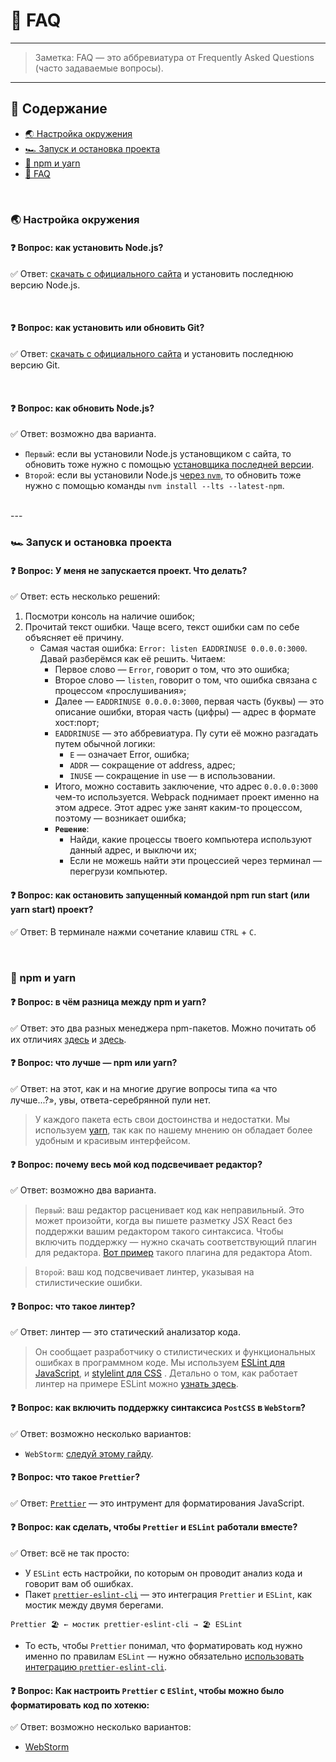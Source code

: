 # 🤔 FAQ

---

> Заметка: FAQ — это аббревиатура от Frequently Asked Questions (часто задаваемые вопросы).

---

## 📜 Содержание

-   [🌏 Настройка окружения](#-Настройка-окружения)
-   [🏎 Запуск и остановка проекта](#-Запуск-и-остановка-проекта)
-   [🥊 npm и yarn](#-npm-и-yarn)
-   [🤔 FAQ](#-faq)

<br>

### 🌏 Настройка окружения

#### ❓ Вопрос: как установить Node.js?
✅ Ответ: [скачать с официального сайта](https://nodejs.org/en/) и установить последнюю версию Node.js.

<br>

#### ❓ Вопрос: как установить или обновить Git?
✅ Ответ: [скачать с официального сайта](https://git-scm.com/download/) и установить последнюю версию Git.

<br>

#### ❓ Вопрос: как обновить Node.js?
✅ Ответ: возможно два варианта.
+ `Первый`: если вы установили Node.js установщиком с сайта, то обновить тоже нужно с помощью [установщика последней версии](https://nodejs.org/en/).
+ `Второй`: если вы установили Node.js [через `nvm`](https://github.com/creationix/nvm), то обновить тоже нужно с помощью команды `nvm install --lts --latest-npm`.

<br>
---
<br>

### 🏎 Запуск и остановка проекта

#### ❓ Вопрос: У меня не запускается проект. Что делать?
✅ Ответ: есть несколько решений:

1. Посмотри консоль на наличие ошибок;
2. Прочитай текст ошибки. Чаще всего, текст ошибки сам по себе объясняет её причину.
    + Самая частая ошибка: `Error: listen EADDRINUSE 0.0.0.0:3000`. Давай разберёмся как её решить. Читаем:
        + Первое слово — `Error`, говорит о том, что это ошибка;
        + Второе слово — `listen`, говорит о том, что ошибка связана с процессом «прослушивания»;
        + Далее — `EADDRINUSE 0.0.0.0:3000`, первая часть (буквы) — это описание ошибки, вторая часть (цифры) — адрес в формате хост:порт;
        + `EADDRINUSE` — это аббревиатура. Пу сути её можно разгадать путем обычной логики:
            + `E` — означает Error, ошибка;
            + `ADDR` — сокращение от address, адрес;
            + `INUSE` — сокращение in use — в использовании.
        + Итого, можно составить заключение, что адрес `0.0.0.0:3000` чем-то используется. Webpack поднимает проект именно на этом адресе. Этот адрес уже занят каким-то процессом, поэтому — возникает ошибка;
        + **`Решение`**:
            + Найди, какие процессы твоего компьютера используют данный адрес, и выключи их;
            + Если не можешь найти эти процессией через терминал — перегрузи компьютер.

#### ❓ Вопрос: как остановить запущенный командой npm run start (или yarn start) проект?
✅ Ответ: В терминале нажми сочетание клавиш `CTRL` + `C`.

<br>

### 🥊 npm и yarn

#### ❓ Вопрос: в чём разница между npm и yarn?
✅ Ответ: это два разных менеджера npm-пакетов. Можно почитать об их отличиях [здесь](https://ua-blog.com/npm-vs-yarn-%D0%BA%D0%B0%D0%BA%D0%BE%D0%B9-%D0%BC%D0%B5%D0%BD%D0%B5%D0%B4%D0%B6%D0%B5%D1%80-%D0%BF%D0%B0%D0%BA%D0%B5%D1%82%D0%BE%D0%B2-%D1%81%D1%82%D0%BE%D0%B8%D1%82-%D0%B8%D1%81%D0%BF%D0%BE%D0%BB/) и [здесь](https://blog.risingstack.com/yarn-vs-npm-node-js-package-managers/).


#### ❓ Вопрос: что лучше — npm или yarn?
✅ Ответ: на этот, как и на многие другие вопросы типа «а что лучше...?», увы, ответа-серебрянной пули нет.
> У каждого пакета есть свои достоинства и недостатки. Мы используем [yarn](https://yarnpkg.com/en/docs), так как по нашему мнению он обладает более удобным и красивым интерфейсом.



#### ❓ Вопрос: почему весь мой код подсвечивает редактор?
✅ Ответ: возможно два варианта.
> `Первый`: ваш редактор расценивает код как неправильный. Это может произойти, когда вы пишете разметку JSX React без поддержки вашим редактором такого синтаксиса. Чтобы включить поддержку — нужно скачать соответствующий плагин для редактора. [Вот пример](https://atom.io/packages/language-babel) такого плагина для редактора Atom.

> `Второй`: ваш код подсвечивает линтер, указывая на стилистические ошибки.


#### ❓ Вопрос: что такое линтер?
✅ Ответ: линтер — это статический анализатор кода.
> Он сообщает разработчику о стилистических и функциональных ошибках в программном коде. Мы используем [ESLint для JavaScript](https://eslint.org/), и [stylelint для CSS](https://stylelint.io/) . Детально о том, как работает линтер на примере ESLint можно [узнать здесь](https://www.youtube.com/watch?v=hppJw2REb8g).


#### ❓ Вопрос: как включить поддержку синтаксиса `PostCSS` в `WebStorm`?
✅ Ответ: возможно несколько вариантов:
+ `WebStorm`: [следуй этому гайду](https://plugins.jetbrains.com/plugin/8578-postcss-support).


#### ❓ Вопрос: что такое `Prettier`? 
✅ Ответ: [`Prettier`](https://prettier.io/) — это интрумент для форматирования JavaScript.


#### ❓ Вопрос: как сделать, чтобы `Prettier` и `ESLint` работали вместе?
✅ Ответ: всё не так просто:
+ У `ESLint` есть настройки, по которым он проводит анализ кода и говорит вам об ошибках.
+ Пакет [`prettier-eslint-cli`](https://github.com/prettier/prettier-eslint-cli) — это интеграция `Prettier` и `ESLint`, как мостик между двумя берегами.

```
Prettier 🏖 ← мостик prettier-eslint-cli → 🏖 ESLint
```

+ То есть, чтобы `Prettier` понимал, что форматировать код нужно именно по правилам `ESLint` — нужно обязательно [использовать интеграцию `prettier-eslint-cli`](https://github.com/prettier/prettier-eslint-cli#installation).

#### ❓ Вопрос: Как настроить `Prettier` с `ESlint`, чтобы можно было форматировать код по хотекю:
✅ Ответ: возможно несколько вариантов:
+ [WebStorm](https://prettier.io/docs/en/webstorm.html#using-prettier-with-eslint)
